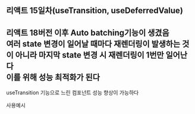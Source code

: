 ## 리액트 15일차(useTransition, useDeferredValue)  

리액트 18버전 이후 Auto batching기능이 생겼음  
여러 state 변경이 일어날 때마다 재렌더링이 발생하는 것이 아니라 마지막 state 변경 시 재렌더링이 1번만 일어난다  
이를 위해 성능 최적화가 된다  
---
useTransition 기능으로 느린 컴포넌트 성능 향상이 가능하다  

사용예시
